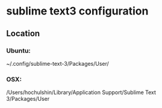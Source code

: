 # sublime text3 configuration

## Location

### Ubuntu: 
~/.config/sublime-text-3/Packages/User/

### OSX:
/Users/hochulshin/Library/Application Support/Sublime Text 3/Packages/User

